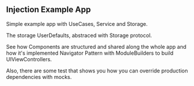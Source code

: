 ## Injection Example App

Simple example app with UseCases, Service and Storage.

The storage UserDefaults, abstraced with Storage protocol.

See how Components are structured and shared along the whole app and how it's implemented Navigator Pattern with ModuleBuilders to build UIViewControllers.

Also, there are some test that shows you how you can override production dependencies with mocks.

